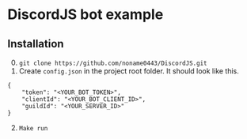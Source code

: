 # DiscordJS bot example

## Installation

0. `git clone https://github.com/noname0443/DiscordJS.git`
1. Create `config.json` in the project root folder. It should look like this.
```
{
    "token": "<YOUR_BOT_TOKEN>",
    "clientId": "<YOUR_BOT_CLIENT_ID>",
    "guildId": "<YOUR_SERVER_ID>"
}
```
2. `Make run`